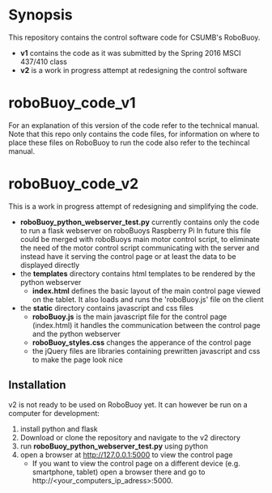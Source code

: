 # Synopsis
This repository contains the control software code for CSUMB's RoboBuoy.
*  **v1** contains the code as it was submitted by the Spring 2016 MSCI 437/410 class
*  **v2** is a work in progress attempt at redesigning the control software

# roboBuoy_code_v1
For an explanation of this version of the code refer to the technical manual.
Note that this repo only contains the code files, for information on where to place these files on RoboBuoy to run the code also refer to the techincal manual.
# roboBuoy_code_v2
This is a work in progress attempt of redesigning and simplifying the code.

* **roboBuoy_python_webserver_test.py** currently contains only the code to run a flask webserver on roboBuoys Raspberry Pi
In future this file could be merged with roboBuoys main motor control script, to eliminate the need of the motor control    script communicating with the server and instead have it serving the control page or at least the data to be displayed directly
* the **templates** directory contains html templates to be rendered by the python webserver
  * **index.html** defines the basic layout of the main control page viewed on the tablet. It also loads and runs the 'roboBuoy.js' file on the client
* the **static** directory contains javascript and css files 
  * **roboBuoy.js** is the main javascript file for the control page (index.html) it handles the communication between the control page and the python webserver
  * **roboBuoy_styles.css** changes the apperance of the control page
  * the jQuery files are libraries containing prewritten javascript and css to make the page look nice
  
## Installation
v2 is not ready to be used on RoboBuoy yet. It can however be run on a computer for development:
1. install python and flask 
2. Download or clone the repository and navigate to the v2 directory
3. run **roboBuoy_python_webserver_test.py** using python 
4. open a browser at http://127.0.0.1:5000 to view the control page
   * If you want to view the control page on a different device (e.g. smartphone, tablet) open a browser there and go to http://<your_computers_ip_adress>:5000.